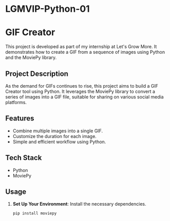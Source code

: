 # LGMVIP-Python-01
# GIF Creator

This project is developed as part of my internship at Let's Grow More. It demonstrates how to create a GIF from a sequence of images using Python and the MoviePy library.

## Project Description

As the demand for GIFs continues to rise, this project aims to build a GIF Creator tool using Python. It leverages the MoviePy library to convert a series of images into a GIF file, suitable for sharing on various social media platforms.

## Features

- Combine multiple images into a single GIF.
- Customize the duration for each image.
- Simple and efficient workflow using Python.

## Tech Stack

- Python
- MoviePy

## Usage

1. **Set Up Your Environment**: Install the necessary dependencies.
   ```bash
   pip install moviepy
